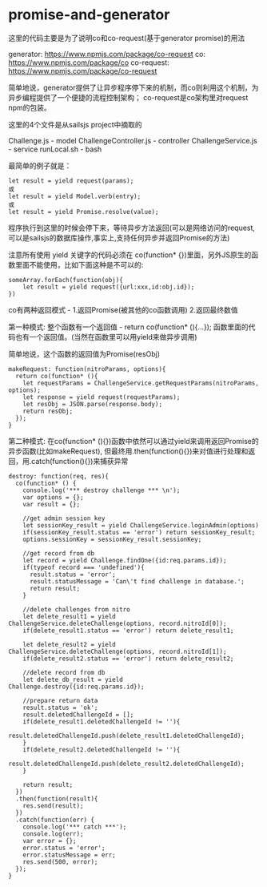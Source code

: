 # promise-and-generator

这里的代码主要是为了说明co和co-request(基于generator promise)的用法

generator: https://www.npmjs.com/package/co-request
co: https://www.npmjs.com/package/co
co-request: https://www.npmjs.com/package/co-request

简单地说，generator提供了让异步程序停下来的机制，而co则利用这个机制，为异步编程提供了一个便捷的流程控制架构；
co-request是co架构里对request npm的包装。

这里的4个文件是从sailsjs project中摘取的

Challenge.js - model
ChallengeController.js - controller
ChallengeService.js - service
runLocal.sh - bash

最简单的例子就是：

```
let result = yield request(params);
或
let result = yield Model.verb(entry);
或
let result = yield Promise.resolve(value);
```

程序执行到这里的时候会停下来，等待异步方法返回(可以是网络访问的request,可以是sailsjs的数据库操作,事实上,支持任何异步并返回Promise的方法)

注意所有使用 yield 关键字的代码必须在 co(function* {})里面，另外JS原生的函数里面不能使用，比如下面这种是不可以的:

```
someArray.forEach(function(obj){
    let result = yield request({url:xxx,id:obj.id});
})
```

co有两种返回模式 - 1.返回Promise(被其他的co函数调用) 2.返回最终数值

第一种模式: 整个函数有一个返回值 - return co(function* (){...}); 函数里面的代码也有一个返回值。(当然在函数里可以用yield来做异步调用)

简单地说，这个函数的返回值为Promise(resObj)

```
makeRequest: function(nitroParams, options){
  return co(function* (){
    let requestParams = ChallengeService.getRequestParams(nitroParams, options);
    let response = yield request(requestParams);
    let resObj = JSON.parse(response.body);
    return resObj;
  });
}
```

第二种模式: 在co(function* (){})函数中依然可以通过yield来调用返回Promise的异步函数(比如makeRequest),
但最终用.then(function(){})来对值进行处理和返回，用.catch(function(){})来捕获异常

```
destroy: function(req, res){
  co(function* () {
    console.log('*** destroy challenge *** \n');
    var options = {};
    var result = {};

    //get admin session key
    let sessionKey_result = yield ChallengeService.loginAdmin(options)
    if(sessionKey_result.status == 'error') return sessionKey_result;
    options.sessionKey = sessionKey_result.sessionKey;

    //get record from db
    let record = yield Challenge.findOne({id:req.params.id});
    if(typeof record === 'undefined'){
      result.status = 'error';
      result.statusMessage = 'Can\'t find challenge in database.';
      return result;
    }

    //delete challenges from nitro
    let delete_result1 = yield ChallengeService.deleteChallenge(options, record.nitroId[0]);
    if(delete_result1.status == 'error') return delete_result1;

    let delete_result2 = yield ChallengeService.deleteChallenge(options, record.nitroId[1]);
    if(delete_result2.status == 'error') return delete_result2;

    //delete record from db
    let delete_db_result = yield Challenge.destroy({id:req.params.id});

    //prepare return data
    result.status = 'ok';
    result.deletedChallengeId = [];
    if(delete_result1.deletedChallengeId != ''){
      result.deletedChallengeId.push(delete_result1.deletedChallengeId);
    }
    if(delete_result2.deletedChallengeId != ''){
      result.deletedChallengeId.push(delete_result2.deletedChallengeId);
    }

    return result;
  })
  .then(function(result){
    res.send(result);
  })
  .catch(function(err) {
    console.log('*** catch ***');
    console.log(err);
    var error = {};
    error.status = 'error';
    error.statusMessage = err;
    res.send(500, error);
  });
}
```

